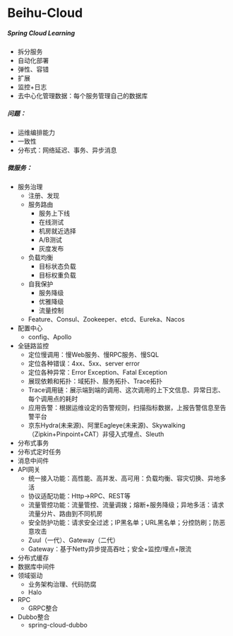 # Beihu-Cloud
##### Spring Cloud Learning

- 拆分服务
- 自动化部署
- 弹性、容错
- 扩展
- 监控+日志
- 去中心化管理数据：每个服务管理自己的数据库

##### 问题：

- 运维编排能力
- 一致性
- 分布式：网络延迟、事务、异步消息



##### 微服务：

- 服务治理
  - 注册、发现
  - 服务路由
    - 服务上下线
    - 在线测试
    - 机房就近选择
    - A/B测试
    - 灰度发布
  - 负载均衡
    - 目标状态负载
    - 目标权重负载
  - 自我保护
    - 服务降级
    - 优雅降级
    - 流量控制
  - Feature、Consul、Zookeeper、etcd、Eureka、Nacos
- 配置中心
  - config、Apollo
- 全链路监控
  - 定位慢调用：慢Web服务、慢RPC服务、慢SQL
  - 定位各种错误：4xx、5xx、server error
  - 定位各种异常：Error Exception、Fatal Exception
  - 展现依赖和拓扑：域拓扑、服务拓扑、Trace拓扑
  - Trace调用链：展示端到端的调用、这次调用的上下文信息、异常日志、每个调用点的耗时
  - 应用告警：根据运维设定的告警规则，扫描指标数据，上报告警信息至告警平台
  - 京东Hydra(未来源)、阿里Eagleye(未来源)、Skywalking（Zipkin+Pinpoint+CAT）非侵入式埋点、Sleuth
- 分布式事务
- 分布式定时任务
- 消息中间件
- API网关
  - 统一接入功能：高性能、高并发、高可用：负载均衡、容灾切换、异地多活
  - 协议适配功能：Http->RPC、REST等
  - 流量管控功能：流量管控、流量调拨；熔断+服务降级；异地多活：请求流量分片、路由到不同机房
  - 安全防护功能：请求安全过滤；IP黑名单；URL黑名单；分控防刷；防恶意攻击
  - Zuul（一代）、Gateway（二代）
  - Gateway：基于Netty异步提高吞吐；安全+监控/埋点+限流
- 分布式缓存
- 数据库中间件
- 领域驱动
  - 业务架构治理、代码防腐
  - Halo
- RPC
  - GRPC整合
- Dubbo整合
  - spring-cloud-dubbo